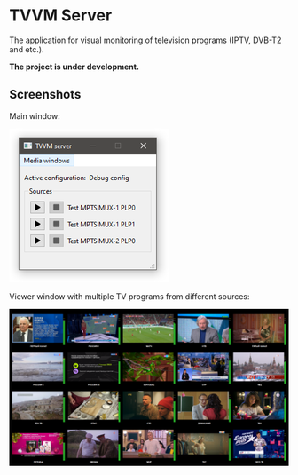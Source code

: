 # TVVM Server
The application for visual monitoring of television programs (IPTV, DVB-T2 and etc.).

**The project is under development.**

## Screenshots

Main window:

![TVVM Server - Main Window](../docs/screenshots/tvvm-server/server%20-%20main%20window.png)

Viewer window with multiple TV programs from different sources:

![TVVM Server - Viewer Window](../docs/screenshots/tvvm-server/server%20-%20viewer%20window%2001.png)

